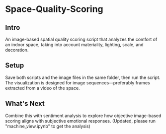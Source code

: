 # Space-Quality-Scoring

## Intro

An image-based spatial quality scoring script that analyzes the comfort of an indoor space, taking into account materiality, lighting, scale, and decoration.

## Setup

Save both scripts and the image files in the same folder, then run the script. The visualization is designed for image sequences—preferably frames extracted from a video of the space.

## What's Next

Combine this with sentiment analysis to explore how objective image-based scoring aligns with subjective emotional responses. (Updated, please run "machine_view.ipynb" to get the analysis)
